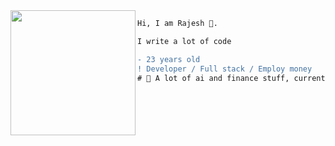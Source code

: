 <img align="left" height="200" src="https://media.giphy.com/media/ao9DUiTKH60XS/giphy.gif"/>

```diff
Hi, I am Rajesh 🔮.

I write a lot of code

- 23 years old
! Developer / Full stack / Employ money
# 📖 A lot of ai and finance stuff, currently developing something cool.
```
